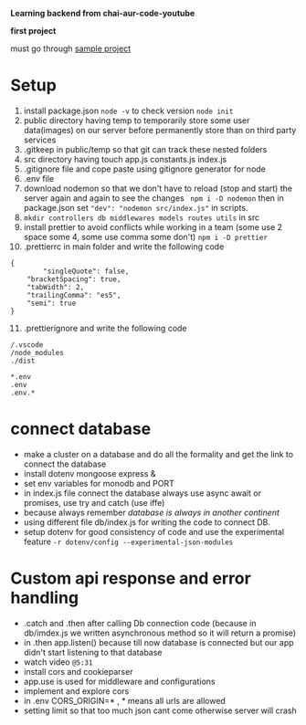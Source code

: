 **Learning backend from chai-aur-code-youtube**

**first project**













must go through [sample project](https://github.com/dakshjainn/backend-JS-quickstart) 
# Setup
1. install package.json
	`node -v` to check version
	`node init`
 2. public directory having temp to temporarily store some user data(images) on our server before permanently store than on third party services
 3. .gitkeep in public/temp so that git can track these nested folders
 4. src directory having touch app.js constants.js index.js
 5. .gitignore file and cope paste using gitignore generator for node 
 6. .env file
 7. download nodemon so that we don't have to reload (stop and start) the server again and again to see the changes
	 ` npm i -D nodemon`
	 then in package.json set `"dev": "nodemon src/index.js"` in scripts.
8. `mkdir controllers db middlewares models routes utils` in src
9. install prettier to avoid conflicts while working in a team (some use 2 space some 4, some use comma some don't) `npm i -D prettier`
10. .prettierrc in main folder and write the following code
```
{ 
		"singleQuote": false,
	"bracketSpacing": true,
	"tabWidth": 2,
	"trailingComma": "es5",
	"semi": true
}
```
11. .prettierignore and write the following code
```
/.vscode
/node_modules
./dist

*.env
.env
.env.*
```

# connect database
- make a cluster on a database and do all the formality and get the link to connect the database
- install dotenv mongoose express & 
- set env variables for monodb and PORT
- in index.js file connect the database always use async await or promises, use try and catch (use iffe)
- because always remember  *database is always in another continent* 
- using different file db/index.js for writing the code to connect DB.
- setup dotenv for good consistency of code and use the experimental feature `-r dotenv/config --experimental-json-modules` 

# Custom api response and error handling
- .catch and .then after calling Db connection code (because in db/imdex.js we written asynchronous method so it will return a promise)
- in .then app.listen() because till now database is connected but our app didn't start listening to that database
- watch video `@5:31` 
- install cors and cookieparser
- app.use is used for middleware and configurations
- implement and explore cors
- in .env CORS_ORIGIN=* , * means all urls are allowed
- setting limit so that too much json cant come otherwise server will crash